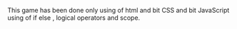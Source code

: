 This game has been done only using of html and bit CSS and bit JavaScript using of if else , logical operators and scope.

